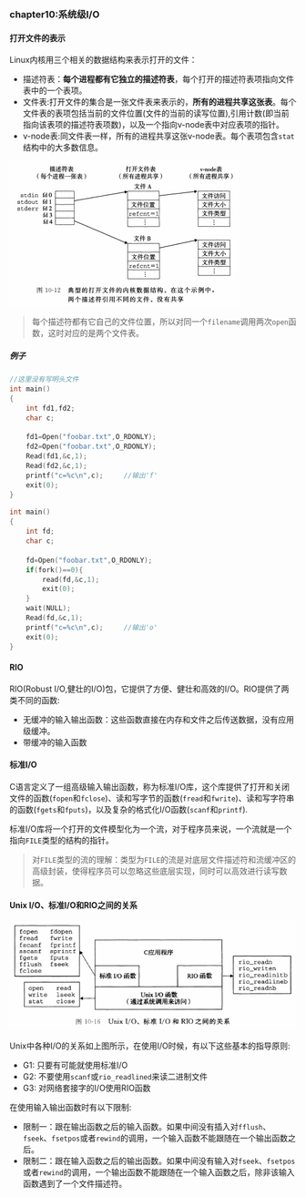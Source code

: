 ### chapter10:系统级I/O

#### 打开文件的表示

Linux内核用三个相关的数据结构来表示打开的文件：

* 描述符表：**每个进程都有它独立的描述符表**，每个打开的描述符表项指向文件表中的一个表项。
* 文件表:打开文件的集合是一张文件表来表示的，**所有的进程共享这张表**。每个文件表的表项包括当前的文件位置(文件的当前的读写位置),引用计数(即当前指向该表项的描述符表项数)，以及一个指向v-node表中对应表项的指针。
* v-node表:同文件表一样，所有的进程共享这张v-node表。每个表项包含`stat`结构中的大多数信息。

![avatar](../image/../../image/unix_linux_文件打开方式.jpg)

> 每个描述符都有它自己的文件位置，所以对同一个`filename`调用两次`open`函数，这时对应的是两个文件表。

##### 例子

```c
//这里没有写明头文件
int main()
{
    int fd1,fd2;
    char c;

    fd1=Open("foobar.txt",O_RDONLY);
    fd2=Open("foobar.txt",O_RDONLY);
    Read(fd1,&c,1);
    Read(fd2,&c,1);
    printf("c=%c\n",c);     //输出'f'
    exit(0);
}
```

```c
int main()
{
    int fd;
    char c;

    fd=Open("foobar.txt",O_RDONLY);
    if(fork()==0){
        read(fd,&c,1);
        exit(0);
    }
    wait(NULL);
    Read(fd,&c,1);
    printf("c=%c\n",c);     //输出'o'
    exit(0);
}
```

#### RIO

RIO(Robust I/O,健壮的I/O)包，它提供了方便、健壮和高效的I/O。RIO提供了两类不同的函数:
* 无缓冲的输入输出函数：这些函数直接在内存和文件之后传送数据，没有应用级缓冲。
* 带缓冲的输入函数

#### 标准I/O

C语言定义了一组高级输入输出函数，称为标准I/O库，这个库提供了打开和关闭文件的函数(`fopen`和`fclose`)、读和写字节的函数(`fread`和`fwrite`)、读和写字符串的函数(`fgets`和`fputs`)，以及复杂的格式化I/O函数(`scanf`和`printf`).

标准I/O库将一个打开的文件模型化为一个流，对于程序员来说，一个流就是一个指向`FILE`类型的结构的指针。

> 对`FILE`类型的流的理解：类型为`FILE`的流是对底层文件描述符和流缓冲区的高级封装，使得程序员可以忽略这些底层实现，同时可以高效进行读写数据。

#### Unix I/O、标准I/O和RIO之间的关系

![avatar](../iamge/../../image/unix_linux_I_O.jpg)

Unix中各种I/O的关系如上图所示，在使用I/O时候，有以下这些基本的指导原则:



* G1: 只要有可能就使用标准I/O
* G2: 不要使用`scanf`或`rio_readlined`来读二进制文件
* G3: 对网络套接字的I/O使用RIO函数

在使用输入输出函数时有以下限制:

* 限制一：跟在输出函数之后的输入函数。如果中间没有插入对`fflush`、`fseek`、`fsetpos`或者`rewind`的调用，一个输入函数不能跟随在一个输出函数之后。
* 限制二：跟在输入函数之后的输出函数。如果中间没有输入对`fseek`、`fsetpos`或者`rewind`的调用，一个输出函数不能跟随在一个输入函数之后，除非该输入函数遇到了一个文件描述符。




